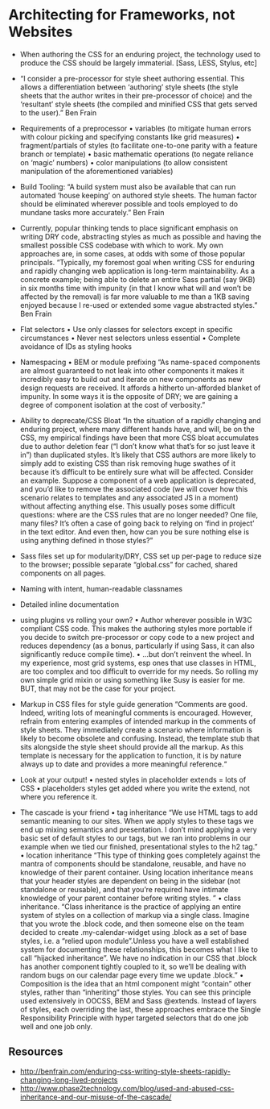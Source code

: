 # Architecting for Frameworks, not Websites

* When authoring the CSS for an enduring project, the technology used to produce the CSS should be largely immaterial. [Sass, LESS, Stylus, etc]
* “I consider a pre-processor for style sheet authoring essential. This allows a differentiation between ‘authoring’ style sheets (the style sheets that the author writes in their pre-processor of choice) and the ‘resultant’ style sheets (the compiled and minified CSS that gets served to the user).” Ben Frain
* Requirements of a preprocessor
	•	variables (to mitigate human errors with colour picking and specifying constants like grid measures)
	•	fragment/partials of styles (to facilitate one-to-one parity with a feature branch or template)
	•	basic mathematic operations (to negate reliance on ‘magic’ numbers)
	•	color manipulations (to allow consistent manipulation of the aforementioned variables)
* Build Tooling: “A build system must also be available that can run automated ‘house keeping’ on authored style sheets. The human factor should be eliminated wherever possible and tools employed to do mundane tasks more accurately.” Ben Frain
* Currently, popular thinking tends to place significant emphasis on writing DRY code, abstracting styles as much as possible and having the smallest possible CSS codebase with which to work. My own approaches are, in some cases, at odds with some of those popular principals. “Typically, my foremost goal when writing CSS for enduring and rapidly changing web application is long-term maintainability. As a concrete example; being able to delete an entire Sass partial (say 9KB) in six months time with impunity (in that I know what will and won’t be affected by the removal) is far more valuable to me than a 1KB saving enjoyed because I re-used or extended some vague abstracted styles.” Ben Frain

* Flat selectors
	•	Use only classes for selectors except in specific circumstances
	•	Never nest selectors unless essential
	•	Complete avoidance of IDs as styling hooks

* Namespacing
	•	BEM or module prefixing
“As name-spaced components are almost guaranteed to not leak into other components it makes it incredibly easy to build out and iterate on new components as new design requests are received. It affords a hitherto un-afforded blanket of impunity. In some ways it is the opposite of DRY; we are gaining a degree of component isolation at the cost of verbosity.”


* Ability to deprecate/CSS Bloat
“In the situation of a rapidly changing and enduring project, where many different hands have, and will, be on the CSS, my empirical findings have been that more CSS bloat accumulates due to author deletion fear (“I don’t know what that’s for so just leave it in”) than duplicated styles.
It’s likely that CSS authors are more likely to simply add to existing CSS than risk removing huge swathes of it because it’s difficult to be entirely sure what will be affected.
Consider an example. Suppose a component of a web application is deprecated, and you’d like to remove the associated code (we will cover how this scenario relates to templates and any associated JS in a moment) without affecting anything else. This usually poses some difficult questions: where are the CSS rules that are no longer needed? One file, many files? It’s often a case of going back to relying on ‘find in project’ in the text editor. And even then, how can you be sure nothing else is using anything defined in those styles?”

* Sass files set up for modularity/DRY, CSS set up per-page to reduce size to the browser; possible separate “global.css” for cached, shared components on all pages.

* Naming with intent, human-readable classnames

* Detailed inline documentation

* using plugins vs rolling your own?
	•	Author wherever possible in W3C compliant CSS code. This makes the authoring styles more portable if you decide to switch pre-processor or copy code to a new project and reduces dependency (as a bonus, particularly if using Sass, it can also significantly reduce compile time).
	•	…but don’t reinvent the wheel. In my experience, most grid systems, esp ones that use classes in HTML, are too complex and too difficult to override for my needs. So rolling my own simple grid mixin or using something like Susy is easier for me. BUT, that may not be the case for your project.

* Markup in CSS files for style guide generation
“Comments are good. Indeed, writing lots of meaningful comments is encouraged. However, refrain from entering examples of intended markup in the comments of style sheets. They immediately create a scenario where information is likely to become obsolete and confusing. Instead, the template stub that sits alongside the style sheet should provide all the markup. As this template is necessary for the application to function, it is by nature always up to date and provides a more meaningful reference.“

* Look at your output!
	•	nested styles in placeholder extends = lots of CSS
	•	placeholders styles get added where you write the extend, not where you reference it.

* The cascade is your friend
	•	tag inheritance “We use HTML tags to add semantic meaning to our sites. When we apply styles to these tags we end up mixing semantics and presentation. I don’t mind applying a very basic set of default styles to our tags, but we ran into problems in our example when we tied our finished, presentational styles to the h2 tag.”
	•	location inheritance “This type of thinking goes completely against the mantra of components should be standalone, reusable, and have no knowledge of their parent container. Using location inheritance means that your header styles are dependent on being in the sidebar (not standalone or reusable), and that you’re required have intimate knowledge of your parent container before writing styles.
”
	•	class inheritance. “Class inheritance is the practice of applying an entire system of styles on a collection of markup via a single class. Imagine that you wrote the .block code, and then someone else on the team decided to create .my-calendar-widget using .block as a set of base styles, i.e. a “relied upon module”.Unless you have a well established system for documenting these relationships, this becomes what I like to call “hijacked inheritance”. We have no indication in our CSS that .block has another component tightly coupled to it, so we’ll be dealing with random bugs on our calendar page every time we update .block.”
	•	Composition is the idea that an html component might “contain” other styles, rather than “inheriting” those styles. You can see this principle used extensively in OOCSS, BEM and Sass @extends. Instead of layers of styles, each overriding the last, these approaches embrace the Single Responsibility Principle with hyper targeted selectors that do one job well and one job only.


## Resources

* http://benfrain.com/enduring-css-writing-style-sheets-rapidly-changing-long-lived-projects
* http://www.phase2technology.com/blog/used-and-abused-css-inheritance-and-our-misuse-of-the-cascade/